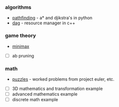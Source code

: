 ### algorithms
- [pathfinding](https://github.com/croberts/pathfinding) - a* and djikstra's in python
- [dag](https://github.com/croberts/dag) - resource manager in c++

### game theory
- [minimax](https://github.com/croberts/minimax)
- [ ] ab pruning

### math
- [puzzles](https://github.com/croberts/puzzles) - worked problems from project euler, etc.
- [ ] 3D mathematics and transformation example
- [ ] advanced mathematics example
- [ ] discrete math example
